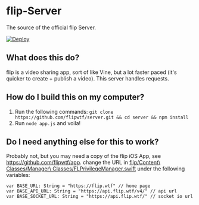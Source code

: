 # flip-Server
The source of the official flip Server.

[![Deploy](https://www.herokucdn.com/deploy/button.svg)](https://heroku.com/deploy?template=https://github.com/flipwtf/server)

## What does this do?

flip is a video sharing app, sort of like Vine, but a lot faster paced (it's quicker to create + publish a video). This server handles requests.

## How do I build this on my computer?

1. Run the following commands: `git clone https://github.com/flipwtf/server.git && cd server && npm install`
2. Run `node app.js` and voila!

## Do I need anything else for this to work?

Probably not, but you may need a copy of the flip iOS App, see https://github.com/flipwtf/app. change the URL in [flip/Content\ Classes/Manager\ Classes/FLPrivilegeManager.swift](https://github.com/flipwtf/app/blob/master/flip/Content%20Classes/Manager%20Classes/FLPrivilegeManager.swift) under the following variables:
```
var BASE_URL: String = "https://flip.wtf" // home page
var BASE_API_URL: String = "https://api.flip.wtf/v4/" // api url
var BASE_SOCKET_URL: String = "https://api.flip.wtf/" // socket io url
```
